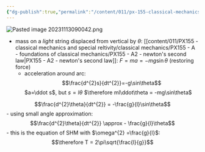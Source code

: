 ```yaml
---
{"dg-publish":true,"permalink":"/content/011/px-155-classical-mechanics-and-special-reltivity/classical-mechanics/px-155-d-simple-harmonic-motion/px-155-d10-pendulums-and-shm/","created":"2024-10-01T18:27:09.640+01:00","updated":"2024-11-26T19:56:01.501+00:00"}
---
```


![Pasted image 20231113090042.png](/img/user/pics/Pasted%20image%2020231113090042.png)
- mass on a *light* string displaced from vertical by $\theta$:
		[[content/011/PX155 - classical mechanics and special reltivity/classical mechanics/PX155 - A - foundations of classical mechanics/PX155 - A2 - newton's second law\|PX155 - A2 - newton's second law]]: $F = ma = -mg\sin\theta$ (restoring force)
	- acceleration around arc:
$$\frac{d^{2}s}{dt^{2}}=-g\sin\theta$$
		$a=\ddot s$, but $s=l\theta$
		$\therefore ml\ddot\theta = -mg\sin\theta$
	
$$\frac{d^{2}\theta}{dt^{2}} = -\frac{g}{l}\sin\theta$$
	- using small angle approximation:
$$\frac{d^{2}\theta}{dt^{2}} \approx - \frac{g}{l}\theta$$
	- this is the equation of SHM with $\omega^{2} =\frac{g}{l}$:
$$\therefore T = 2\pi\sqrt{\frac{l}{g}}$$
		